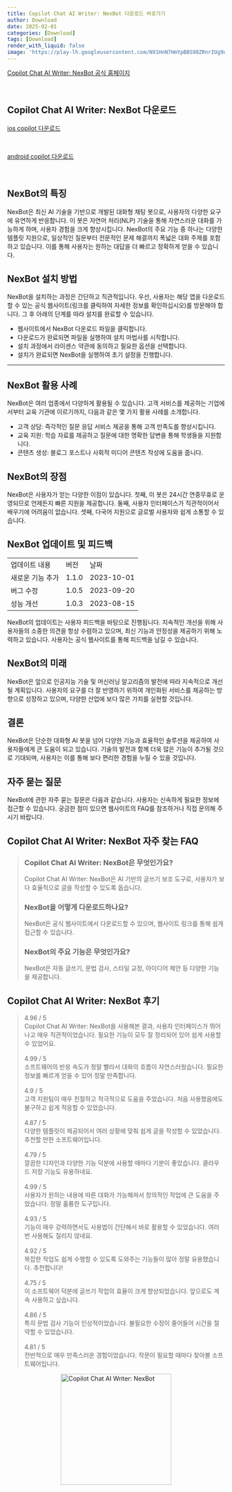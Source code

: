 ```yaml
---
title: Copilot Chat AI Writer: NexBot 다운로드 바로가기
author: Download
date: 2025-02-01
categories: [Download]
tags: [Download]
render_with_liquid: false
image: 'https://play-lh.googleusercontent.com/N91HnN7HmYpBBS98ZRnrIUg9qbSM-_7Un0nYXZTBHqThepcqaDr_vJwa6KhdiAInPw=s256-rw'
---
```

<p><a class='click-button' title='Copilot Chat AI Writer: NexBot' href='https://copilot.microsoft.com/' rel='nofollow'>Copilot Chat AI Writer: NexBot 공식 홈페이지</a></p><br>
<h2 id='Copilot Chat AI Writer: NexBot_다운로드'>Copilot Chat AI Writer: NexBot 다운로드</h2>
<p><a class="click-button ios" title="copilot 다운로드" href="https://apps.apple.com/us/app/microsoft-copilot/id6472538445" rel="nofollow">ios copilot 다운로드</a></p><br>
<p><a class="click-button android" title="copilot 다운로드" href="https://play.google.comhttps://play.google.com/store/apps/details?id=com.nexbot.app" rel="nofollow">android copilot 다운로드</a></p><br>


<h2 id='NexBot의 특징'>NexBot의 특징</h2>

<p>NexBot은 최신 AI 기술을 기반으로 개발된 대화형 채팅 봇으로, 사용자의 다양한 요구에 유연하게 반응합니다. 이 봇은 자연어 처리(NLP) 기술을 통해 자연스러운 대화를 가능하게 하며, 사용자 경험을 크게 향상시킵니다. NexBot의 주요 기능 중 하나는 다양한 템플릿 지원으로, 일상적인 질문부터 전문적인 문제 해결까지 폭넓은 대화 주제를 포함하고 있습니다. 이를 통해 사용자는 원하는 대답을 더 빠르고 정확하게 얻을 수 있습니다.</p>

<h2 id='NexBot 설치 방법'>NexBot 설치 방법</h2>

<p>NexBot을 설치하는 과정은 간단하고 직관적입니다. 우선, 사용자는 해당 앱을 다운로드할 수 있는 공식 웹사이트(링크를 클릭하여 자세한 정보를 확인하십시오)를 방문해야 합니다. 그 후 아래의 단계를 따라 설치를 완료할 수 있습니다.</p>

<ul>
    <li>웹사이트에서 NexBot 다운로드 파일을 클릭합니다.</li>
    <li>다운로드가 완료되면 파일을 실행하여 설치 마법사를 시작합니다.</li>
    <li>설치 과정에서 라이센스 약관에 동의하고 필요한 옵션을 선택합니다.</li>
    <li>설치가 완료되면 NexBot을 실행하여 초기 설정을 진행합니다.</li>
</ul>

<hr />

<h2 id='NexBot 활용 사례'>NexBot 활용 사례</h2>

<p>NexBot은 여러 업종에서 다양하게 활용될 수 있습니다. 고객 서비스를 제공하는 기업에서부터 교육 기관에 이르기까지, 다음과 같은 몇 가지 활용 사례를 소개합니다.</p>

<ul>
    <li>고객 상담: 즉각적인 질문 응답 서비스 제공을 통해 고객 만족도를 향상시킵니다.</li>
    <li>교육 지원: 학습 자료를 제공하고 질문에 대한 명확한 답변을 통해 학생들을 지원합니다.</li>
    <li>콘텐츠 생성: 블로그 포스트나 사회적 미디어 콘텐츠 작성에 도움을 줍니다.</li>
</ul>

<h2 id='NexBot의 장점'>NexBot의 장점</h2>

<p>NexBot은 사용자가 얻는 다양한 이점이 있습니다. 첫째, 이 봇은 24시간 연중무휴로 운영되므로 언제든지 빠른 지원을 제공합니다. 둘째, 사용자 인터페이스가 직관적이어서 배우기에 어려움이 없습니다. 셋째, 다국어 지원으로 글로벌 사용자와 쉽게 소통할 수 있습니다.</p>

<h2 id='NexBot 업데이트 및 피드백'>NexBot 업데이트 및 피드백</h2>

<table>
    <tr>
        <td>업데이트 내용</td>
        <td>버전</td>
        <td>날짜</td>
    </tr>
    <tr>
        <td>새로운 기능 추가</td>
        <td>1.1.0</td>
        <td>2023-10-01</td>
    </tr>
    <tr>
        <td>버그 수정</td>
        <td>1.0.5</td>
        <td>2023-09-20</td>
    </tr>
    <tr>
        <td>성능 개선</td>
        <td>1.0.3</td>
        <td>2023-08-15</td>
    </tr>
</table>

<p>NexBot의 업데이트는 사용자 피드백을 바탕으로 진행됩니다. 지속적인 개선을 위해 사용자들의 소중한 의견을 항상 수렴하고 있으며, 최신 기능과 안정성을 제공하기 위해 노력하고 있습니다. 사용자는 공식 웹사이트를 통해 피드백을 남길 수 있습니다.</p>

<h2 id='NexBot의 미래'>NexBot의 미래</h2>

<p>NexBot은 앞으로 인공지능 기술 및 머신러닝 알고리즘의 발전에 따라 지속적으로 개선될 계획입니다. 사용자의 요구를 더 잘 반영하기 위하여 개인화된 서비스를 제공하는 방향으로 성장하고 있으며, 다양한 산업에 보다 많은 가치를 실현할 것입니다.</p>

<h2 id='결론'>결론</h2>

<p>NexBot은 단순한 대화형 AI 봇을 넘어 다양한 기능과 효율적인 솔루션을 제공하여 사용자들에게 큰 도움이 되고 있습니다. 기술의 발전과 함께 더욱 많은 기능이 추가될 것으로 기대되며, 사용자는 이를 통해 보다 편리한 경험을 누릴 수 있을 것입니다.</p>

<h2 id='자주 묻는 질문'>자주 묻는 질문</h2>

<p>NexBot에 관한 자주 묻는 질문은 다음과 같습니다. 사용자는 신속하게 필요한 정보에 접근할 수 있습니다. 궁금한 점이 있으면 웹사이트의 FAQ를 참조하거나 직접 문의해 주시기 바랍니다.</p>


<h2 id='Copilot Chat AI Writer: NexBot_자주_찾는_FAQ'>Copilot Chat AI Writer: NexBot 자주 찾는 FAQ</h2>
<div itemscope="" itemtype="https://schema.org/FAQPage"> <blockquote> <div itemscope="" itemprop="mainEntity" itemtype="https://schema.org/Question"> <h3 itemprop="name">Copilot Chat AI Writer: NexBot은 무엇인가요?</h3> <div itemscope="" itemprop="acceptedAnswer" itemtype="https://schema.org/Answer"> <span itemprop="text"> <p>Copilot Chat AI Writer: NexBot은 AI 기반의 글쓰기 보조 도구로, 사용자가 보다 효율적으로 글을 작성할 수 있도록 돕습니다.</p> </span> </div> </div> <div itemscope="" itemprop="mainEntity" itemtype="https://schema.org/Question"> <h3 itemprop="name">NexBot을 어떻게 다운로드하나요?</h3> <div itemscope="" itemprop="acceptedAnswer" itemtype="https://schema.org/Answer"> <span itemprop="text"> <p>NexBot은 공식 웹사이트에서 다운로드할 수 있으며, 웹사이트 링크를 통해 쉽게 접근할 수 있습니다.</p> </span> </div> </div> <div itemscope="" itemprop="mainEntity" itemtype="https://schema.org/Question"> <h3 itemprop="name">NexBot의 주요 기능은 무엇인가요?</h3> <div itemscope="" itemprop="acceptedAnswer" itemtype="https://schema.org/Answer"> <span itemprop="text"> <p>NexBot은 자동 글쓰기, 문법 검사, 스타일 교정, 아이디어 제안 등 다양한 기능을 제공합니다.</p> </span> </div> </div> </blockquote> </div>
<h2 id='Copilot Chat AI Writer: NexBot_후기'>Copilot Chat AI Writer: NexBot 후기</h2>
<div itemscope itemtype="https://schema.org/Product">
  <blockquote>
  <div itemprop="review" itemscope itemtype="https://schema.org/Review">
      <div itemprop="reviewRating" itemscope itemtype="https://schema.org/Rating"> <span itemprop="ratingValue">4.96</span> / <span itemprop="bestRating">5</span> </div>
      <span itemprop="reviewBody">Copilot Chat AI Writer: NexBot을 사용해본 결과, 사용자 인터페이스가 뛰어나고 매우 직관적이었습니다. 필요한 기능이 모두 잘 정리되어 있어 쉽게 사용할 수 있었어요.</span>
  </div>
  <br>
  <div itemprop="review" itemscope itemtype="https://schema.org/Review">
      <div itemprop="reviewRating" itemscope itemtype="schema.org/Rating"> <span itemprop="ratingValue">4.99</span> / <span itemprop="bestRating">5</span> </div>
      <span itemprop="reviewBody">소프트웨어의 반응 속도가 정말 빨라서 대화의 흐름이 자연스러웠습니다. 필요한 정보를 빠르게 얻을 수 있어 정말 만족합니다.</span>
  </div>
  <br>
  <div itemprop="review" itemscope itemtype="https://schema.org/Review">
      <div itemprop="reviewRating" itemscope itemtype="schema.org/Rating"> <span itemprop="ratingValue">4.9</span> / <span itemprop="bestRating">5</span> </div>
      <span itemprop="reviewBody">고객 지원팀이 매우 친절하고 적극적으로 도움을 주었습니다. 처음 사용했음에도 불구하고 쉽게 적응할 수 있었습니다.</span>
  </div>
  <br>
  <div itemprop="review" itemscope itemtype="https://schema.org/Review">
      <div itemprop="reviewRating" itemscope itemtype="schema.org/Rating"> <span itemprop="ratingValue">4.87</span> / <span itemprop="bestRating">5</span> </div>
      <span itemprop="reviewBody">다양한 템플릿이 제공되어서 여러 상황에 맞춰 쉽게 글을 작성할 수 있었습니다. 추천할 만한 소프트웨어입니다.</span>
  </div>
  <br>
  <div itemprop="review" itemscope itemtype="schema.org/Review">
      <div itemprop="reviewRating" itemscope itemtype="schema.org/Rating"> <span itemprop="ratingValue">4.79</span> / <span itemprop="bestRating">5</span> </div>
      <span itemprop="reviewBody">깔끔한 디자인과 다양한 기능 덕분에 사용할 때마다 기분이 좋았습니다. 클라우드 저장 기능도 유용하네요.</span>
  </div>
  <br>
  <div itemprop="review" itemscope itemtype="https://schema.org/Review">
      <div itemprop="reviewRating" itemscope itemtype="https://schema.org/Rating"> <span itemprop="ratingValue">4.99</span> / <span itemprop="bestRating">5</span> </div>
      <span itemprop="reviewBody">사용자가 원하는 내용에 따른 대화가 가능해져서 창의적인 작업에 큰 도움을 주었습니다. 정말 훌륭한 도구입니다.</span>
  </div>
  <br>
  <div itemprop="review" itemscope itemtype="https://schema.org/Review">
      <div itemprop="reviewRating" itemscope itemtype="https://schema.org/Rating"> <span itemprop="ratingValue">4.93</span> / <span itemprop="bestRating">5</span> </div>
      <span itemprop="reviewBody">기능이 매우 강력하면서도 사용법이 간단해서 바로 활용할 수 있었습니다. 여러 번 사용해도 질리지 않네요.</span>
  </div>
  <br>
  <div itemprop="review" itemscope itemtype="https://schema.org/Review">
      <div itemprop="reviewRating" itemscope itemtype="https://schema.org/Rating"> <span itemprop="ratingValue">4.92</span> / <span itemprop="bestRating">5</span> </div>
      <span itemprop="reviewBody">복잡한 작업도 쉽게 수행할 수 있도록 도와주는 기능들이 많아 정말 유용했습니다. 추천합니다!</span>
  </div>
  <br>
  <div itemprop="review" itemscope itemtype="https://schema.org/Review">
      <div itemprop="reviewRating" itemscope itemtype="https://schema.org/Rating"> <span itemprop="ratingValue">4.75</span> / <span itemprop="bestRating">5</span> </div>
      <span itemprop="reviewBody">이 소프트웨어 덕분에 글쓰기 작업의 효율이 크게 향상되었습니다. 앞으로도 계속 사용하고 싶습니다.</span>
  </div>
  <br>
  <div itemprop="review" itemscope itemtype="https://schema.org/Review">
      <div itemprop="reviewRating" itemscope itemtype="https://schema.org/Rating"> <span itemprop="ratingValue">4.86</span> / <span itemprop="bestRating">5</span> </div>
      <span itemprop="reviewBody">특히 문법 검사 기능이 인상적이었습니다. 불필요한 수정이 줄어들어 시간을 절약할 수 있었습니다.</span>
  </div>
  <br>
  <div itemprop="review" itemscope itemtype="https://schema.org/Review">
      <div itemprop="reviewRating" itemscope itemtype="https://schema.org/Rating"> <span itemprop="ratingValue">4.81</span> / <span itemprop="bestRating">5</span> </div>
      <span itemprop="reviewBody">전반적으로 매우 만족스러운 경험이었습니다. 작문이 필요할 때마다 찾아볼 소프트웨어입니다.</span>
  </div>
  </blockquote>
</div>
<figure class="image" style="display: flex; justify-content: center; align-items: center; margin: 0;"><img src="https://play-lh.googleusercontent.com/N91HnN7HmYpBBS98ZRnrIUg9qbSM-_7Un0nYXZTBHqThepcqaDr_vJwa6KhdiAInPw=s256-rw" alt="Copilot Chat AI Writer: NexBot" width="256" height="256" style="max-width: 100%; height: auto;"></figure>